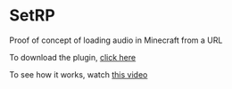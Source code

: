 # SetRP

Proof of concept of loading audio in Minecraft from a URL

To download the plugin, [click here](https://github.com/SimonDMC/SetRP/releases/latest/download/SetRP.jar)

To see how it works, watch [this video](https://youtu.be/fVC1aZ3BDfw)